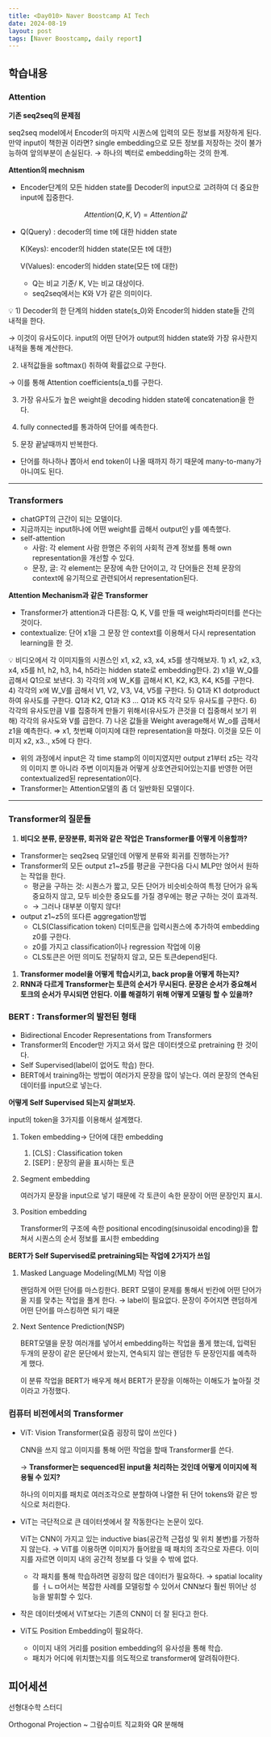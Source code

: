 ```yaml
---
title: <Day010> Naver Boostcamp AI Tech
date: 2024-08-19
layout: post
tags: [Naver Boostcamp, daily report]
---
```

## 학습내용

### Attention

**기존 seq2seq의 문제점**

seq2seq model에서 Encoder의 마지막 시퀀스에 입력의 모든 정보를 저장하게 된다. 만약 input이 책한권 이라면? single embedding으로 모든 정보를 저장하는 것이 불가능하여 앞의부분이 손실된다. → 하나의 벡터로 embedding하는 것의 한계.

**Attention의 mechnism**

- Encoder단계의 모든 hidden state를 Decoder의 input으로 고려하여 더 중요한 input에 집중한다.

$$
Attention(Q, K, V) = Attention값
$$

- Q(Query) : decoder의 time t에 대한 hidden state
    
    K(Keys): encoder의 hidden state(모든 t에 대한)
    
    V(Values): encoder의 hidden state(모든 t에 대한)
    
    - Q는 비교 기준/ K, V는 비교 대상이다.
    - seq2seq에서는 K와 V가 같은 의미이다.

<aside>
💡 1) Decoder의 한 단계의 hidden state(s_0)와 Encoder의 hidden state들 간의 내적을 한다.

→ 이것이 유사도이다.  input의 어떤 단어가 output의 hidden state와 가장 유사한지 내적을 통해 계산한다.

2) 내적값들을 softmax() 취하여 확률값으로 구한다.

→ 이를 통해 Attention coefficients(a_t)를 구한다.

3) 가장 유사도가 높은 weight을 decoding hidden state에 concatenation을 한다. 

4) fully connected를 통과하여 단어를 예측한다.

5) 문장 끝날때까지 반복한다.

</aside>

- 단어를 하나하나 뽑아서 end token이 나올 때까지 하기 때문에 many-to-many가 아니여도 된다.

---

### Transformers

- chatGPT의 근간이 되는 모델이다.
- 지금까지는 input하나에 어떤 weight를 곱해서 output인 y를 예측했다.
- self-attention
    - 사람: 각 element 사람 한명은 주위의 사회적 관계 정보를 통해 own representation을 개선할 수 있다.
    - 문장, 글: 각 element는 문장에 속한 단어이고, 각 단어들은 전체 문장의 context에 유기적으로 관련되어서 representation된다.

**Attention Mechanism과 같은 Transformer**

- Transformer가 attention과 다른점: Q, K, V를 만들 때 weight파라미터를 쓴다는 것이다.
- contextualize: 단어 x1을 그 문장 안 context를 이용해서 다시 representation learning을 한 것.

<aside>
💡 비디오에서 각 이미지들의 시퀀스인 x1, x2, x3, x4, x5를 생각해보자.
1) x1, x2, x3, x4, x5를 h1, h2, h3, h4, h5라는 hidden state로 embedding한다.
2) x1을 W_Q를 곱해서 Q1으로 보낸다.
3) 각각의 x에 W_K를 곱해서 K1, K2, K3, K4, K5를 구한다.
4) 각각의 x에 W_V를 곱해서 V1, V2, V3, V4, V5를 구한다.
5) Q1과 K1 dotproduct하여 유사도를 구한다.
Q1과 K2, Q1과 K3 … Q1과 K5 각각 모두 유사도를 구한다.
6) 각각의 유사도만큼 V를 집중하게 만들기 위해서(유사도가 큰것을 더 집중해서 보기 위해) 각각의 유사도와 V를 곱한다.
7) 나온 값들을 Weight average해서 W_o를 곱해서 z1을 예측한다.
⇒ x1, 첫번째 이미지에 대한 representation을 마쳤다. 이것을 모든 이미지 x2, x3.., x5에 다 한다.

</aside>

- 위의 과정에서 input은 각 time stamp의 이미지였지만 output z1부터 z5는 각각의 이미지 뿐 아니라 주변 이미지들과 어떻게 상호연관되어있는지를 반영한 어떤 contextualized된 representation이다.
- Transformer는 Attention모델의 좀 더 일반화된 모델이다.

---

### Transformer의 질문들

1. **비디오 분류, 문장분류, 회귀와 같은 작업은 Transformer를 어떻게 이용할까?**
- Transformer는 seq2seq 모델인데 어떻게 분류와 회귀를 진행하는가?
- Transformer의 모든 output z1~z5를 평균을 구한다음 다시 MLP만 얹어서 원하는 작업을 한다.
    - 평균을 구하는 것: 시퀀스가 짧고, 모든 단어가 비슷비슷하여 특정 단어가 유독 중요하지 않고, 모두 비슷한 중요도를 가질 경우에는 평균 구하는 것이 효과적.
    - → 그러나 대부분 이렇지 않다!
- output z1~z5의 또다른 aggregation방법
    - CLS(Classification token) 더미토큰을 입력시퀀스에 추가하여 embedding z0를 구한다.
    - z0를 가지고 classification이나 regression 작업에 이용
    - CLS토큰은 어떤 의미도 전달하지 않고, 모든 토큰depend된다.
1. **Transformer model을 어떻게 학습시키고, back prop을 어떻게 하는지?**
2. **RNN과 다르게 Transformer는 토큰의 순서가 무시된다. 문장은 순서가 중요해서 토크의 순서가 무시되면 안된다. 이를 해결하기 위해 어떻게 모델링 할 수 있을까?**

### BERT : Transformer의 발전된 형태

- Bidirectional Encoder Representations from Transformers
- Transformer의 Encoder만 가지고 와서 많은 데이터셋으로 pretraining 한 것이다.
- Self Supervised(label이 없어도 학습) 한다.
- BERT에서 training하는 방법이 여러가지 문장을 많이 넣는다. 여러 문장의 연속된 데이터를 input으로 넣는다.

**어떻게 Self Supervised 되는지 살펴보자.**

input의 token을 3가지를 이용해서 설계했다.

1. Token embedding→ 단어에 대한 embedding
    1. [CLS] : Classification token
    2. [SEP] : 문장의 끝을 표시하는 토큰
2. Segment embedding
    
    여러가지 문장을 input으로 넣기 때문에 각 토큰이 속한 문장이 어떤 문장인지 표시.
    
3. Position embedding
    
    Transformer의 구조에 속한 positional encoding(sinusoidal encoding)을 합쳐서 시퀀스의 순서 정보를 표시한 embedding
    

**BERT가 Self Supervised로 pretraining되는 작업에 2가지가 쓰임**

1. Masked Language Modeling(MLM) 작업 이용
    
    랜덤하게 어떤 단어를 마스킹한다. BERT 모델이 문제를 통해서 빈칸에 어떤 단어가 올 지를 맞추는 작업을 풀게 한다. → label이 필요없다. 문장이 주어지면 랜덤하게 어떤 단어를 마스킹하면 되기 때문
    
2. Next Sentence Prediction(NSP)
    
    BERT모델을 문장 여러개를 넣어서 embedding하는 작업을 풀게 했는데, 입력된 두개의 문장이 같은 문단에서 왔는지, 연속되지 않는 랜덤한 두 문장인지를 예측하게 했다.
    
    이 분류 작업을 BERT가 배우게 해서 BERT가 문장을 이해하는 이해도가 높아질 것이라고 가정했다.
    

### 컴퓨터 비전에서의 Transformer

- ViT: Vision Transformer(요즘 굉장히 많이 쓰인다 )
    
    CNN을 쓰지 않고 이미지를 통해 어떤 작업을 할때 Transformer를 쓴다.
    
    → **Transformer는 sequenced된 input을 처리하는 것인데 어떻게 이미지에 적용될 수 있지?**
    
    하나의 이미지를 패치로 여러조각으로 분할하여 나열한 뒤 단어 tokens와 같은 방식으로 처리한다.
    
- ViT는 극단적으로 큰 데이터셋에서 잘 작동한다는 논문이 있다.
    
    ViT는 CNN이 가지고 있는 inductive bias(공간적 근접성 및 위치 불변)를 가정하지 않는다. → ViT를 이용하면 이미지가 들어왔을 때 패치의 조각으로 자른다. 이미지를 자르면 이미지 내의 공간적 정보를 다 잊을 수 밖에 없다. 
    
    - 각 패치를 통해 학습하려면 굉장히 많은 데이터가 필요하다. → spatial locality를 ㅓㄴㅁ어서는 복잡한 사례를 모델링할 수 있어서 CNN보다 훨씬 뛰어난 성능을 발휘할 수 있다.
- 작은 데이터셋에서 ViT보다는 기존의 CNN이 더 잘 된다고 한다.
- ViT도 Position Embedding이 필요하다.
    - 이미지 내의 거리를 position embedding의 유사성을 통해 학습.
    - 패치가 어디에 위치했는지를 의도적으로 transformer에 알려줘야한다.
 

## 피어세션

선형대수학 스터디

Orthogonal Projection ~ 그람슈미트 직교화와 QR 분해해
